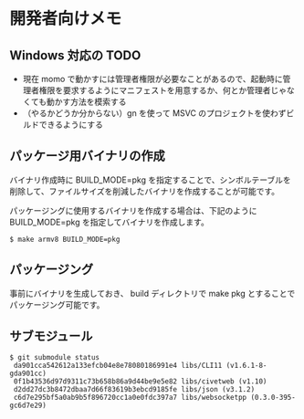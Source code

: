 # 開発者向けメモ

## Windows 対応の TODO

- 現在 momo で動かすには管理者権限が必要なことがあるので、起動時に管理者権限を要求するようにマニフェストを用意するか、何とか管理者じゃなくても動かす方法を模索する
- （やるかどうか分からない）gn を使って MSVC のプロジェクトを使わずビルドできるようにする

## パッケージ用バイナリの作成

バイナリ作成時に BUILD_MODE=pkg を指定することで、シンボルテーブルを削除して、ファイルサイズを削減したバイナリを作成することが可能です。

パッケージングに使用するバイナリを作成する場合は、下記のように BUILD_MODE=pkg を指定してバイナリを作成します。

```
$ make armv8 BUILD_MODE=pkg
```

## パッケージング

事前にバイナリを生成しておき、 build ディレクトリで make pkg とすることでパッケージング可能です。

## サブモジュール

```
$ git submodule status
 da901cca542612a133efcb04e8e78080186991e4 libs/CLI11 (v1.6.1-8-gda901cc)
 0f1b43536d97d9311c73b658b86a9d44be9e5e82 libs/civetweb (v1.10)
 d2dd27dc3b8472dbaa7d66f83619b3ebcd9185fe libs/json (v3.1.2)
 c6d7e295bf5a0ab9b5f896720cc1a0e0fdc397a7 libs/websocketpp (0.3.0-395-gc6d7e29)
```
